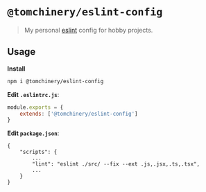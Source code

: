 # `@tomchinery/eslint-config`

> My personal [eslint](https://eslint.org/) config for hobby projects.

## Usage

**Install**

```bash
npm i @tomchinery/eslint-config
```

**Edit `.eslintrc.js`**:

```javascript
module.exports = {
    extends: ['@tomchinery/eslint-config']
}
```

**Edit `package.json`**:
 
```jsonc
{
    "scripts": {
        ...
        "lint": "eslint ./src/ --fix --ext .js,.jsx,.ts,.tsx",
        ...
    }
}
```
